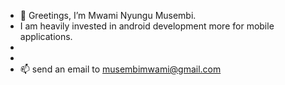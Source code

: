 - 👋 Greetings, I’m Mwami Nyungu Musembi.
- I am heavily invested in android development more for mobile applications.
-
-
- 📫 send an email to musembimwami@gmail.com

<!---
Nmwami/Nmwami is a ✨ special ✨ repository because its `README.md` (this file) appears on your GitHub profile.
You can click the Preview link to take a look at your changes.
--->
